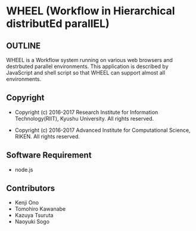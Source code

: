 # WHEEL (Workflow in Hierarchical distributEd parallEL)


## OUTLINE

WHEEL is a Workflow system running on various web browsers and destrbuted parallel environments. This application is described by JavaScript and shell script so that WHEEL can support almost all environments.


## Copyright
- Copyright (c) 2016-2017 Research Institute for Information Technology(RIIT), Kyushu University. All rights reserved.
 
- Copyright (c) 2016-2017 Advanced Institute for Computational Science, RIKEN. All rights reserved.


## Software Requirement
- node.js



## Contributors

- Kenji Ono
- Tomohiro Kawanabe
- Kazuya Tsuruta
- Naoyuki Sogo

<!-- Global Site Tag (gtag.js) - Google Analytics -->
<script async src="https://www.googletagmanager.com/gtag/js?id=UA-54226321-18"></script>
<script>
  window.dataLayer = window.dataLayer || [];
  function gtag(){dataLayer.push(arguments)};
  gtag('js', new Date());

  gtag('config', 'UA-54226321-18');
</script>
